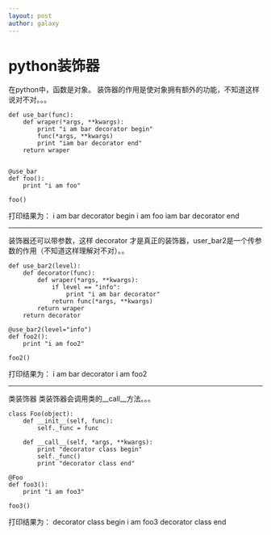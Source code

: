 ```yaml
---
layout: post
author: galaxy
---
```


# python装饰器

在python中，函数是对象。
装饰器的作用是使对象拥有额外的功能，不知道这样说对不对。。。

```
def use_bar(func):
    def wraper(*args, **kwargs):
        print "i am bar decorator begin"
        func(*args, **kwargs)
        print "iam bar decorator end"
    return wraper


@use_bar
def foo():
    print "i am foo"

foo()
```

打印结果为：
i am bar decorator begin
i am foo
iam bar decorator end  

---
装饰器还可以带参数，这样 decorator 才是真正的装饰器，user_bar2是一个传参数的作用（不知道这样理解对不对）。。

```
def use_bar2(level):
    def decorator(func):
        def wraper(*args, **kwargs):
            if level == "info":
                print "i am bar decorator"
            return func(*args, **kwargs)
        return wraper
    return decorator

@use_bar2(level="info")
def foo2():
    print "i am foo2"

foo2()
```

打印结果为：
i am bar decorator
i am foo2  

---

类装饰器
类装饰器会调用类的__call__方法。。。

```
class Foo(object):
    def __init__(self, func):
        self._func = func

    def __call__(self, *args, **kwargs):
        print "decorator class begin"
        self._func()
        print "decorator class end"

@Foo
def foo3():
    print "i am foo3"

foo3()
```
打印结果为：
decorator class begin
i am foo3
decorator class end   

